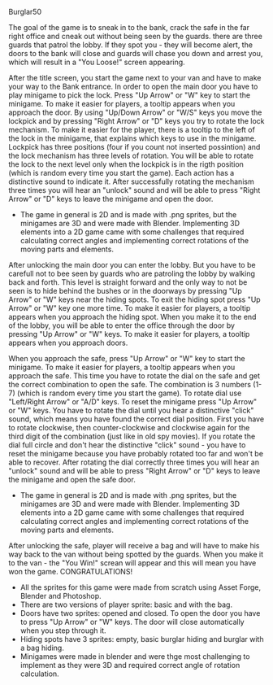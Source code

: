 Burglar50

The goal of the game is to sneak in to the bank, crack the safe in the far right office  and cneak out without being seen by the guards.
there are three guards that patrol the lobby. If they spot you - they will become alert, the doors to the bank will close and guards will chase you down and arrest you, which will result in a "You Loose!" screen appearing.

After the title screen, you start the game next to your van and have to make your way to the Bank entrance. 
In order to open the main door you have to play minigame to pick the lock. Press "Up Arrow" or "W" key to start the minigame.
To make it easier for players, a tooltip appears when you approach the door.
By using "Up/Down Arrow" or "W/S" keys you move the lockpick and by pressing "Right Arrow" or "D" keys you try to rotate the lock mechanism.
To make it easier for the player, there is a tooltip to the left of the lock in the minigame, that explains which keys to use in the minigame.
Lockpick has three positions (four if you count not inserted possintion) and the lock mechanism has three levels of rotation.
You will be able to rotate the lock to the next level only when the lockpick is in the rigth position (which is random every time you start the game). 
Each action has a distinctive sound to indicate it. After successfully rotating the mechanism three times you will hear an "unlock" sound and will be able to press "Right Arrow" or "D" keys to leave the minigame and open the door.

* The game in general is 2D and is made with .png sprites, but the minigames are 3D and were made with Blender. Implementing 3D elements into a 2D game came with some challenges that required calculating correct angles and implementing correct rotations of the moving parts and elements.

After unlocking the main door you can enter the lobby. But you have to be carefull not to bee seen by guards who are patroling the lobby by walking back and forth.
This level is straight forward and the only way to not be seen is to hide behind the bushes or in the doorways by pressing "Up Arrow" or "W" keys near the hiding spots. 
To exit the hiding spot press "Up Arrow" or "W" key one more time. To make it easier for players, a tooltip appears when you approach the hiding spot.
When you make it to the end of the lobby, you will be able to enter the office through the door by pressing "Up Arrow" or "W" keys.
To make it easier for players, a tooltip appears when you approach doors.

When you approach the safe, press "Up Arrow" or "W" key to start the minigame. To make it easier for players, a tooltip appears when you approach the safe.
This time you have to rotate the dial on the safe and get the correct combination to open the safe.
The combination is 3 numbers (1-7) (which is random every time you start the game). To rotate dial use "Left/Right Arrow" or "A/D" keys. To reset the minigame press "Up Arrow" or "W" keys.
You have to rotate the dial until you hear a distinctive "click" sound, which means you have found the correct dial position. First you have to rotate clockwise, then counter-clockwise and clockwise again for the third digit of the combination (just like in old spy movies).
If you rotate the dial full circle and don't hear the distinctive "click" sound - you have to reset the minigame because you have probably rotated too far and won't be able to recover.
After rotating the dial correctly three times you will hear an "unlock" sound and will be able to press "Right Arrow" or "D" keys to leave the minigame and open the safe door.

* The game in general is 2D and is made with .png sprites, but the minigames are 3D and were made with Blender. Implementing 3D elements into a 2D game came with some challenges that required calculating correct angles and implementing correct rotations of the moving parts and elements.

After unlocking the safe, player will receive a bag and will have to make his way back to the van without being spotted by the guards. When you make it to the van - the "You Win!" screan will appear and this will mean you have won the game. CONGRATULATIONS!


* All the sprites for this game were made from scratch using Asset Forge, Blender and Photoshop.
* There are two versions of player sprite: basic and with the bag.
* Doors have two sprites: opened and closed. To open the door you have to press "Up Arrow" or "W" keys. The door will close automatically when you step through it.
* Hiding spots have 3 sprites: empty, basic burglar hiding and burglar with a bag hiding.
* Minigames were made in blender and were thge most challenging to implement as they were 3D and required correct angle of rotation calculation.